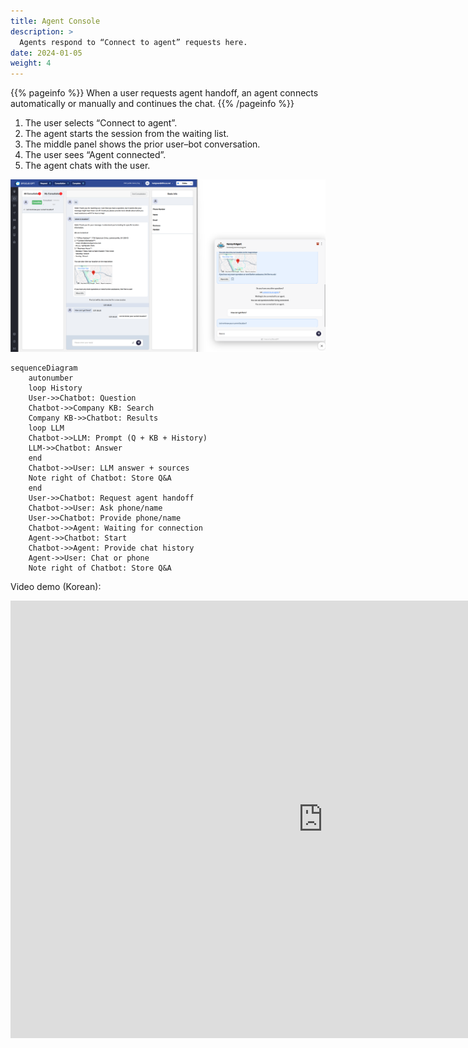 ```yaml
---
title: Agent Console
description: >
  Agents respond to “Connect to agent” requests here.
date: 2024-01-05
weight: 4
---
```


{{% pageinfo %}}
When a user requests agent handoff, an agent connects automatically or manually and continues the chat.
{{% /pageinfo %}}

1. The user selects “Connect to agent”.
2. The agent starts the session from the waiting list.
3. The middle panel shows the prior user–bot conversation.
4. The user sees “Agent connected”.
5. The agent chats with the user.

![alt text](image.png)

```mermaid
sequenceDiagram
    autonumber
    loop History
    User->>Chatbot: Question
    Chatbot->>Company KB: Search
    Company KB->>Chatbot: Results
    loop LLM
    Chatbot->>LLM: Prompt (Q + KB + History)
    LLM->>Chatbot: Answer
    end
    Chatbot->>User: LLM answer + sources
    Note right of Chatbot: Store Q&A
    end
    User->>Chatbot: Request agent handoff
    Chatbot->>User: Ask phone/name
    User->>Chatbot: Provide phone/name
    Chatbot->>Agent: Waiting for connection
    Agent->>Chatbot: Start
    Chatbot->>Agent: Provide chat history
    Agent->>User: Chat or phone
    Note right of Chatbot: Store Q&A
```

Video demo (Korean):

<iframe width="1000" height="700" src="https://www.youtube.com/embed/RW-2kjcbLGI?si=zoV89iY3H3PNS7yk&amp;controls=0&autoplay=1&mute=0&controls=0&loop=1&playlist=RW-2kjcbLGI" title="YouTube video player" frameborder="0" allow="accelerometer; autoplay; clipboard-write; encrypted-media; gyroscope; picture-in-picture; web-share" allowfullscreen></iframe>
